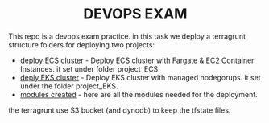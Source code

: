 <div align="center">

# **DEVOPS EXAM**

</div>


This repo is a devops exam practice.
in this task we deploy a terragrunt structure folders for deploying two projects:

   - [deploy ECS cluster](products/project_ECS/us-east-1/my/README.md) - Deploy ECS cluster with Fargate & EC2 Container Instances. it set under folder project_ECS.
   - [deply EKS cluster](products/project_EKS/us-east-1/my/README.md) - Deploy EKS cluster with managed nodegorups. it set under the folder project_EKS.
   - [modules created](tf-moduls) - here are all the modules needed for the deployment.

the terragrunt use S3 bucket (and dynodb) to keep the tfstate files.

